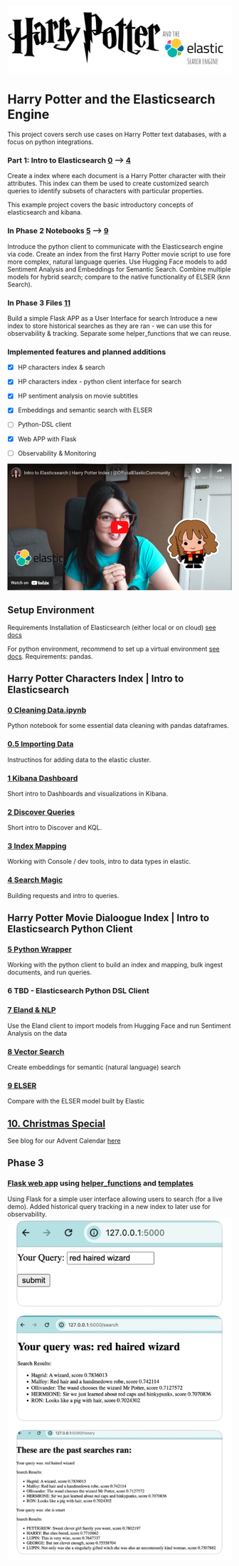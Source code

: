 ![](img/LOGO.png)
# Harry Potter and the Elasticsearch Engine

This project covers serch use cases on Harry Potter text databases, with a focus on python integrations.

### Part 1: Intro to Elasticsearch [0](/0.%20Cleaning%20Data.ipynb) --> [4](/4.%20Search%20Magic.md)
Create a index where each document is a Harry Potter character with their attributes. This index can them be used to create customized search queries to identify subsets of characters with particular properties.

This example project covers the basic introductory concepts of elasticsearch and kibana. 

### In Phase 2 Notebooks [5](/5.%20Python%20Wrapper.ipynb) --> [9](/9.%20ELSER%20Semantic%20Search.ipynb)
Introduce the python client to communicate with the Elasticsearch engine via code. Create an index from the first Harry Potter movie script to use fore more complex, natural language queries.
Use Hugging Face models to add Sentiment Analysis and Embeddings for Semantic Search.
Combine multiple models for hybrid search; compare to the native functionality of ELSER (knn Search).

### In Phase 3 Files [11](/web_app.py) 
Build a simple Flask APP as a User Interface for search
Introduce a new index to store historical searches as they are ran - we can use this for observability & tracking.
Separate some helper_functions that we can reuse. 

### Implemented features and planned additions
- [X] HP characters index & search
- [X] HP characters index - python client interface for search
- [X] HP sentiment analysis on movie subtitles
- [X] Embeddings and semantic search with ELSER
- [ ] Python-DSL client
- [X] Web APP with Flask
- [ ] Observability & Monitoring


[![Watch the video](img/yb.png)](https://www.youtube.com/watch?v=avxqGSPyKOA)



## Setup Environment

Requirements
Installation of Elasticsearch (either local or on cloud) [see docs](https://www.elastic.co/guide/en/elasticsearch/reference/current/install-elasticsearch.html)

For python environment, recommend to set up a virtual environment [see docs](https://docs.python.org/3/library/venv.html). 
Requirements: pandas. 

## Harry Potter Characters Index | Intro to Elasticsearch

### [0 Cleaning Data.ipynb](/0.%20Cleaning%20Data.ipynb)
Python notebook for some essential data cleaning with pandas dataframes.

### [0.5 Importing Data](/0.5.%20%20Importing%20Data.md)
Instructinos for adding data to the elastic cluster.

### [1 Kibana Dashboard](/1.%20Kibana%20Dashboard.md)
Short intro to Dashboards and visualizations in Kibana.

### [2 Discover Queries](/2.%20Discover%20Queries.md)
Short intro to Discover and KQL.

### [3 Index Mapping](/3.%20Index%20Mapping)
Working with Console / dev tools, intro to data types in elastic.

### [4 Search Magic](/4.%20Search%20Magic.md)
Building requests and intro to queries.


## Harry Potter Movie Dialoogue Index | Intro to Elasticsearch Python Client

### [5 Python Wrapper](/5.%20Python%20Wrapper.ipynb)
Working with the python client to build an index and mapping, bulk ingest documents, and run queries.

### 6 TBD - Elasticsearch Python DSL Client

### [7 Eland & NLP](/7.%20Eland%20Client%20&%20%20NLP.ipynb)
Use the Eland client to import models from Hugging Face and run Sentiment Analysis on the data

### [8 Vector Search](/8.%20Vector%20Search.ipynb)
Create embeddings for semantic (natural language) search

### [9 ELSER](/9.%20ELSER%20Semantic%20Search.ipynb)
Compare with the ELSER model built by Elastic

## [10. Christmas Special](/10.%20Christmas%20+%20Books%20Special%20edition.ipynb)
See blog for our Advent Calendar [here](https://discuss.elastic.co/t/dec-18th-2023-en-the-most-magical-time-of-the-year-using-semantic-search-to-find-the-most-festive-harry-potter-moments/347615)

## Phase 3

### [Flask web app](/web_app.py) using [helper_functions](/helper_functions.py) and [templates](/templates/)
Using Flask for a simple user interface allowing users to search (for a live demo). Added historical query tracking in a new index to later use for observability. 
![img](/img/web_app.jpeg)
